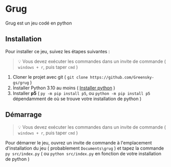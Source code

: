 # Grug

Grug est un jeu codé en python

## Installation

Pour installer ce jeu, suivez les étapes suivantes :

>💡 Vous devez exécuter les commandes dans un invite de commande ( `windows + r`, puis taper `cmd` )

1. Cloner le projet avec git ( `git clone https://github.com/Greensky-gs/grug` )
1. Installer Python 3.10 au moins ( [Installer python](https://www.python.org/downloads/release/python-3101/) )
1. Installer **p5** ( `py -m pip install p5`, ou `python -m pip install p5` dépendamment de où se trouve votre installation de python )

## Démarrage

>💡 Vous devez exécuter les commandes dans un invite de commande ( `windows + r`, puis taper `cmd` )

Pour démarrer le jeu, ouvrez un invite de commande à l'emplacement d'installation du jeu ( probablement `Documents\grug` ) et tapez la commande `py src/index.py` ( ou `python src/index.py` en fonction de votre installation de python )
